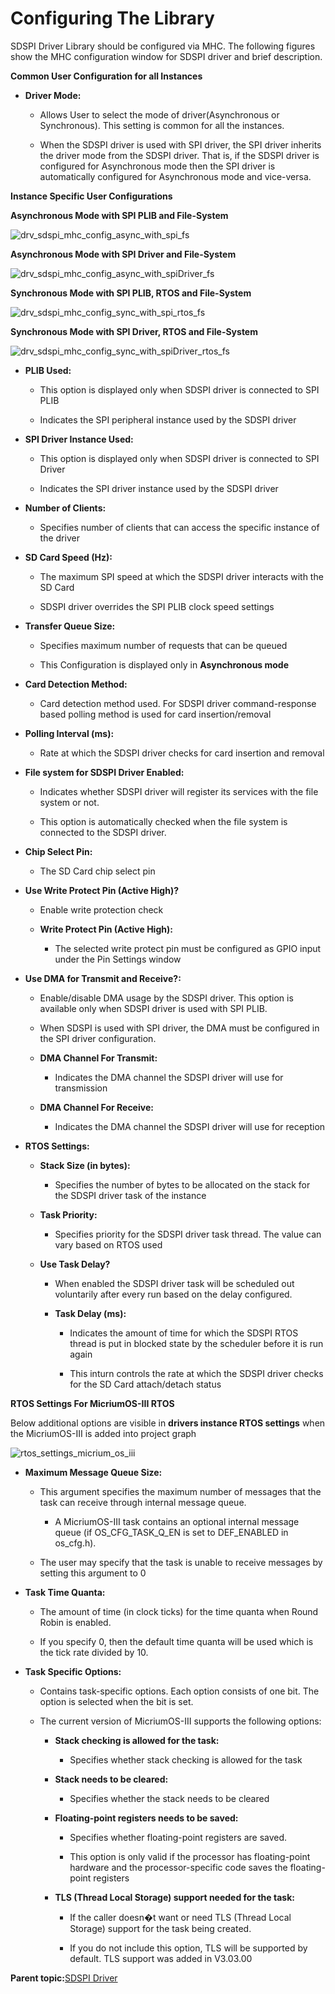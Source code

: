 # Configuring The Library

SDSPI Driver Library should be configured via MHC. The following figures show the MHC configuration window for SDSPI driver and brief description.

**Common User Configuration for all Instances**

-   **Driver Mode:**

    -   Allows User to select the mode of driver\(Asynchronous or Synchronous\). This setting is common for all the instances.

    -   When the SDSPI driver is used with SPI driver, the SPI driver inherits the driver mode from the SDSPI driver. That is, if the SDSPI driver is configured for Asynchronous mode then the SPI driver is automatically configured for Asynchronous mode and vice-versa.


**Instance Specific User Configurations**

**Asynchronous Mode with SPI PLIB and File-System**

![drv_sdspi_mhc_config_async_with_spi_fs](GUID-5AB3357B-B99B-40BD-9BB5-571972032327-low.png)

**Asynchronous Mode with SPI Driver and File-System**

![drv_sdspi_mhc_config_async_with_spiDriver_fs](GUID-CCF36945-4485-4C08-B3AC-3B6B422C35A8-low.png)

**Synchronous Mode with SPI PLIB, RTOS and File-System**

![drv_sdspi_mhc_config_sync_with_spi_rtos_fs](GUID-E1D53FF2-96B7-4DE8-ACC4-E452E7F3FF5D-low.png)

**Synchronous Mode with SPI Driver, RTOS and File-System**

![drv_sdspi_mhc_config_sync_with_spiDriver_rtos_fs](GUID-04746BDE-2D13-46F9-A5BA-542094419515-low.png)

-   **PLIB Used:**

    -   This option is displayed only when SDSPI driver is connected to SPI PLIB

    -   Indicates the SPI peripheral instance used by the SDSPI driver

-   **SPI Driver Instance Used:**

    -   This option is displayed only when SDSPI driver is connected to SPI Driver

    -   Indicates the SPI driver instance used by the SDSPI driver

-   **Number of Clients:**

    -   Specifies number of clients that can access the specific instance of the driver

-   **SD Card Speed \(Hz\):**

    -   The maximum SPI speed at which the SDSPI driver interacts with the SD Card

    -   SDSPI driver overrides the SPI PLIB clock speed settings

-   **Transfer Queue Size:**

    -   Specifies maximum number of requests that can be queued

    -   This Configuration is displayed only in **Asynchronous mode**

-   **Card Detection Method:**

    -   Card detection method used. For SDSPI driver command-response based polling method is used for card insertion/removal

-   **Polling Interval \(ms\):**

    -   Rate at which the SDSPI driver checks for card insertion and removal

-   **File system for SDSPI Driver Enabled:**

    -   Indicates whether SDSPI driver will register its services with the file system or not.

    -   This option is automatically checked when the file system is connected to the SDSPI driver.

-   **Chip Select Pin:**

    -   The SD Card chip select pin

-   **Use Write Protect Pin \(Active High\)?**

    -   Enable write protection check

    -   **Write Protect Pin \(Active High\):**

        -   The selected write protect pin must be configured as GPIO input under the Pin Settings window

-   **Use DMA for Transmit and Receive?:**

    -   Enable/disable DMA usage by the SDSPI driver. This option is available only when SDSPI driver is used with SPI PLIB.

    -   When SDSPI is used with SPI driver, the DMA must be configured in the SPI driver configuration.

    -   **DMA Channel For Transmit:**

        -   Indicates the DMA channel the SDSPI driver will use for transmission

    -   **DMA Channel For Receive:**

        -   Indicates the DMA channel the SDSPI driver will use for reception

-   **RTOS Settings:**

    -   **Stack Size \(in bytes\):**

        -   Specifies the number of bytes to be allocated on the stack for the SDSPI driver task of the instance

    -   **Task Priority:**

        -   Specifies priority for the SDSPI driver task thread. The value can vary based on RTOS used

    -   **Use Task Delay?**

        -   When enabled the SDSPI driver task will be scheduled out voluntarily after every run based on the delay configured.

        -   **Task Delay \(ms\):**

            -   Indicates the amount of time for which the SDSPI RTOS thread is put in blocked state by the scheduler before it is run again

            -   This inturn controls the rate at which the SDSPI driver checks for the SD Card attach/detach status


**RTOS Settings For MicriumOS-III RTOS**

Below additional options are visible in **drivers instance RTOS settings** when the MicriumOS-III is added into project graph

![rtos_settings_micrium_os_iii](GUID-B3EFA16B-3DAF-49D1-9E11-DBA535F90156-low.png)

-   **Maximum Message Queue Size:**

    -   This argument specifies the maximum number of messages that the task can receive through internal message queue.

        -   A MicriumOS-III task contains an optional internal message queue \(if OS\_CFG\_TASK\_Q\_EN is set to DEF\_ENABLED in os\_cfg.h\).

    -   The user may specify that the task is unable to receive messages by setting this argument to 0

-   **Task Time Quanta:**

    -   The amount of time \(in clock ticks\) for the time quanta when Round Robin is enabled.

    -   If you specify 0, then the default time quanta will be used which is the tick rate divided by 10.

-   **Task Specific Options:**

    -   Contains task-specific options. Each option consists of one bit. The option is selected when the bit is set.

    -   The current version of MicriumOS-III supports the following options:

        -   **Stack checking is allowed for the task:**

            -   Specifies whether stack checking is allowed for the task

        -   **Stack needs to be cleared:**

            -   Specifies whether the stack needs to be cleared

        -   **Floating-point registers needs to be saved:**

            -   Specifies whether floating-point registers are saved.

            -   This option is only valid if the processor has floating-point hardware and the processor-specific code saves the floating-point registers

        -   **TLS \(Thread Local Storage\) support needed for the task:**

            -   If the caller doesn�t want or need TLS \(Thread Local Storage\) support for the task being created.

            -   If you do not include this option, TLS will be supported by default. TLS support was added in V3.03.00


**Parent topic:**[SDSPI Driver](GUID-89A8332D-B4D0-4989-8602-EACDE3EE74AC.md)

